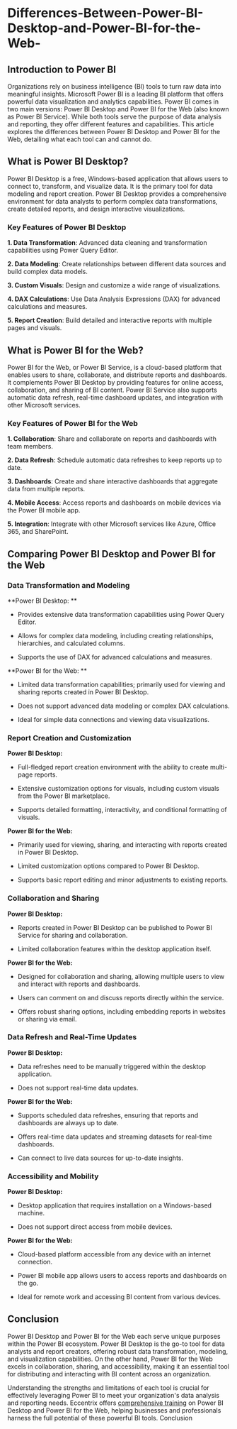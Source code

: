 # Differences-Between-Power-BI-Desktop-and-Power-BI-for-the-Web-
## Introduction to Power BI 

Organizations rely on business intelligence (BI) tools to turn raw data into meaningful insights. Microsoft Power BI is a leading BI platform that offers powerful data visualization and analytics capabilities. Power BI comes in two main versions: Power BI Desktop and Power BI for the Web (also known as Power BI Service). While both tools serve the purpose of data analysis and reporting, they offer different features and capabilities. This article explores the differences between Power BI Desktop and Power BI for the Web, detailing what each tool can and cannot do. 

## What is Power BI Desktop? 

Power BI Desktop is a free, Windows-based application that allows users to connect to, transform, and visualize data. It is the primary tool for data modeling and report creation. Power BI Desktop provides a comprehensive environment for data analysts to perform complex data transformations, create detailed reports, and design interactive visualizations. 

### Key Features of Power BI Desktop 

**1. Data Transformation**: Advanced data cleaning and transformation capabilities using Power Query Editor. 

**2. Data Modeling**: Create relationships between different data sources and build complex data models. 

**3. Custom Visuals**: Design and customize a wide range of visualizations. 

**4. DAX Calculations**: Use Data Analysis Expressions (DAX) for advanced calculations and measures. 

**5. Report Creation**: Build detailed and interactive reports with multiple pages and visuals. 

## What is Power BI for the Web? 

Power BI for the Web, or Power BI Service, is a cloud-based platform that enables users to share, collaborate, and distribute reports and dashboards. It complements Power BI Desktop by providing features for online access, collaboration, and sharing of BI content. Power BI Service also supports automatic data refresh, real-time dashboard updates, and integration with other Microsoft services. 

### Key Features of Power BI for the Web 

**1. Collaboration**: Share and collaborate on reports and dashboards with team members. 

**2. Data Refresh**: Schedule automatic data refreshes to keep reports up to date. 

**3. Dashboards**: Create and share interactive dashboards that aggregate data from multiple reports. 

**4. Mobile Access**: Access reports and dashboards on mobile devices via the Power BI mobile app. 

**5. Integration**: Integrate with other Microsoft services like Azure, Office 365, and SharePoint. 

## Comparing Power BI Desktop and Power BI for the Web 

### Data Transformation and Modeling 

**Power BI Desktop: **

- Provides extensive data transformation capabilities using Power Query Editor. 

- Allows for complex data modeling, including creating relationships, hierarchies, and calculated columns. 

- Supports the use of DAX for advanced calculations and measures. 

**Power BI for the Web: **

- Limited data transformation capabilities; primarily used for viewing and sharing reports created in Power BI Desktop. 

- Does not support advanced data modeling or complex DAX calculations. 

- Ideal for simple data connections and viewing data visualizations. 

### Report Creation and Customization 

**Power BI Desktop:** 

- Full-fledged report creation environment with the ability to create multi-page reports. 

- Extensive customization options for visuals, including custom visuals from the Power BI marketplace. 

- Supports detailed formatting, interactivity, and conditional formatting of visuals. 

**Power BI for the Web:** 

- Primarily used for viewing, sharing, and interacting with reports created in Power BI Desktop. 

- Limited customization options compared to Power BI Desktop. 

- Supports basic report editing and minor adjustments to existing reports. 

### Collaboration and Sharing 

**Power BI Desktop:** 

- Reports created in Power BI Desktop can be published to Power BI Service for sharing and collaboration. 

- Limited collaboration features within the desktop application itself. 

**Power BI for the Web:**

- Designed for collaboration and sharing, allowing multiple users to view and interact with reports and dashboards. 

- Users can comment on and discuss reports directly within the service. 

- Offers robust sharing options, including embedding reports in websites or sharing via email. 

### Data Refresh and Real-Time Updates 

**Power BI Desktop:** 

- Data refreshes need to be manually triggered within the desktop application. 

- Does not support real-time data updates. 

**Power BI for the Web:** 

- Supports scheduled data refreshes, ensuring that reports and dashboards are always up to date. 

- Offers real-time data updates and streaming datasets for real-time dashboards. 

- Can connect to live data sources for up-to-date insights. 

### Accessibility and Mobility 

**Power BI Desktop:** 

- Desktop application that requires installation on a Windows-based machine. 

- Does not support direct access from mobile devices. 

**Power BI for the Web:** 

- Cloud-based platform accessible from any device with an internet connection. 

- Power BI mobile app allows users to access reports and dashboards on the go. 

- Ideal for remote work and accessing BI content from various devices.
  
## Conclusion 

Power BI Desktop and Power BI for the Web each serve unique purposes within the Power BI ecosystem. Power BI Desktop is the go-to tool for data analysts and report creators, offering robust data transformation, modeling, and visualization capabilities. On the other hand, Power BI for the Web excels in collaboration, sharing, and accessibility, making it an essential tool for distributing and interacting with BI content across an organization. 

Understanding the strengths and limitations of each tool is crucial for effectively leveraging Power BI to meet your organization's data analysis and reporting needs. Eccentrix offers [comprehensive training](https://www.eccentrix.ca/en/courses/microsoft/power-platform/microsoft-certified-power-bi-data-analyst-associate-pl300/) on Power BI Desktop and Power BI for the Web, helping businesses and professionals harness the full potential of these powerful BI tools. Conclusion 
